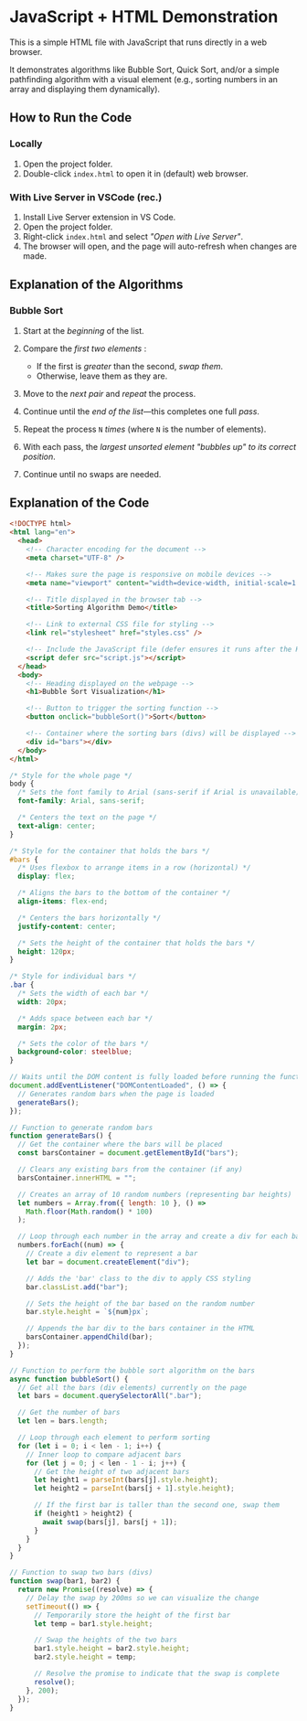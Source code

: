 # JavaScript + HTML Demonstration

This is a simple HTML file with JavaScript that runs directly in a web browser.

It demonstrates algorithms like Bubble Sort, Quick Sort, and/or a simple pathfinding algorithm with a visual element (e.g., sorting numbers in an array and displaying them dynamically).

## How to Run the Code

### Locally

1. Open the project folder.
2. Double-click `index.html` to open it in (default) web browser.

### With Live Server in VSCode (rec.)

1. Install Live Server extension in VS Code.
2. Open the project folder.
3. Right-click `index.html` and select _"Open with Live Server"_.
4. The browser will open, and the page will auto-refresh when changes are made.

## Explanation of the Algorithms

### Bubble Sort

1. Start at the _beginning_ of the list.
2. Compare the _first two elements_ :

   - If the first is _greater_ than the second, _swap them_.
   - Otherwise, leave them as they are.

3. Move to the _next pair_ and _repeat_ the process.
4. Continue until the _end of the list_—this completes one full _pass_.
5. Repeat the process `N` _times_ (where `N` is the number of elements).
6. With each pass, the _largest unsorted element "bubbles up" to its correct position_.
7. Continue until no swaps are needed.

## Explanation of the Code

```html
<!DOCTYPE html>
<html lang="en">
  <head>
    <!-- Character encoding for the document -->
    <meta charset="UTF-8" />

    <!-- Makes sure the page is responsive on mobile devices -->
    <meta name="viewport" content="width=device-width, initial-scale=1.0" />

    <!-- Title displayed in the browser tab -->
    <title>Sorting Algorithm Demo</title>

    <!-- Link to external CSS file for styling -->
    <link rel="stylesheet" href="styles.css" />

    <!-- Include the JavaScript file (defer ensures it runs after the HTML is loaded) -->
    <script defer src="script.js"></script>
  </head>
  <body>
    <!-- Heading displayed on the webpage -->
    <h1>Bubble Sort Visualization</h1>

    <!-- Button to trigger the sorting function -->
    <button onclick="bubbleSort()">Sort</button>

    <!-- Container where the sorting bars (divs) will be displayed -->
    <div id="bars"></div>
  </body>
</html>
```

```css
/* Style for the whole page */
body {
  /* Sets the font family to Arial (sans-serif if Arial is unavailable) */
  font-family: Arial, sans-serif;

  /* Centers the text on the page */
  text-align: center;
}

/* Style for the container that holds the bars */
#bars {
  /* Uses flexbox to arrange items in a row (horizontal) */
  display: flex;

  /* Aligns the bars to the bottom of the container */
  align-items: flex-end;

  /* Centers the bars horizontally */
  justify-content: center;

  /* Sets the height of the container that holds the bars */
  height: 120px;
}

/* Style for individual bars */
.bar {
  /* Sets the width of each bar */
  width: 20px;

  /* Adds space between each bar */
  margin: 2px;

  /* Sets the color of the bars */
  background-color: steelblue;
}
```

```js
// Waits until the DOM content is fully loaded before running the function
document.addEventListener("DOMContentLoaded", () => {
  // Generates random bars when the page is loaded
  generateBars();
});

// Function to generate random bars
function generateBars() {
  // Get the container where the bars will be placed
  const barsContainer = document.getElementById("bars");

  // Clears any existing bars from the container (if any)
  barsContainer.innerHTML = "";

  // Creates an array of 10 random numbers (representing bar heights)
  let numbers = Array.from({ length: 10 }, () =>
    Math.floor(Math.random() * 100)
  );

  // Loop through each number in the array and create a div for each bar
  numbers.forEach((num) => {
    // Create a div element to represent a bar
    let bar = document.createElement("div");

    // Adds the 'bar' class to the div to apply CSS styling
    bar.classList.add("bar");

    // Sets the height of the bar based on the random number
    bar.style.height = `${num}px`;

    // Appends the bar div to the bars container in the HTML
    barsContainer.appendChild(bar);
  });
}

// Function to perform the bubble sort algorithm on the bars
async function bubbleSort() {
  // Get all the bars (div elements) currently on the page
  let bars = document.querySelectorAll(".bar");

  // Get the number of bars
  let len = bars.length;

  // Loop through each element to perform sorting
  for (let i = 0; i < len - 1; i++) {
    // Inner loop to compare adjacent bars
    for (let j = 0; j < len - 1 - i; j++) {
      // Get the height of two adjacent bars
      let height1 = parseInt(bars[j].style.height);
      let height2 = parseInt(bars[j + 1].style.height);

      // If the first bar is taller than the second one, swap them
      if (height1 > height2) {
        await swap(bars[j], bars[j + 1]);
      }
    }
  }
}

// Function to swap two bars (divs)
function swap(bar1, bar2) {
  return new Promise((resolve) => {
    // Delay the swap by 200ms so we can visualize the change
    setTimeout(() => {
      // Temporarily store the height of the first bar
      let temp = bar1.style.height;

      // Swap the heights of the two bars
      bar1.style.height = bar2.style.height;
      bar2.style.height = temp;

      // Resolve the promise to indicate that the swap is complete
      resolve();
    }, 200);
  });
}
```
